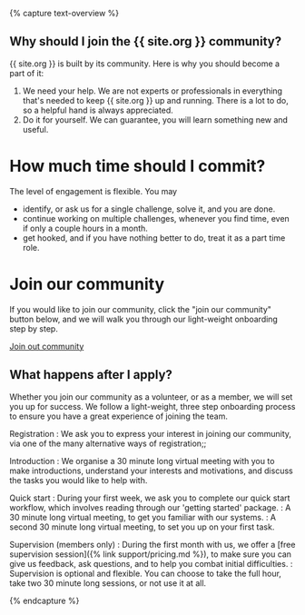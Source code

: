 {% capture text-overview %}

## Why should I join the {{ site.org }} community?

{{ site.org }} is built by its community.
Here is why you should become a part of it:

1. We need your help. We are not experts or professionals in everything that's needed to keep {{ site.org }} up and running. There is a lot to do, so a helpful hand is always appreciated.
2. Do it for yourself. We can guarantee, you will learn something new and useful.

# How much time should I commit?

The level of engagement is flexible. You may

+ identify, or ask us for a single challenge, solve it, and you are done.
+ continue working on multiple challenges, whenever you find time, even if only a couple hours in a month.
+ get hooked, and if you have nothing better to do, treat it as a part time role.

# Join our community

If you would like to join our community, click the "join our community" button below, and we will walk you through our light-weight onboarding step by step.

<a id="apply-to-volunteer-top" class="{{ page.buttonStyle }}" aria-disabled="false" href="{{ '/volunteering/become-a-volunteer.html' | prepend: site.baseurl }}">Join out community</a>

## What happens after I apply?

Whether you join our community as a volunteer, or as a member, we will set you up for success.
We follow a light-weight, three step onboarding process to ensure you have a great experience of joining the team.

Registration
: We ask you to express your interest in joining our community, via one of the many alternative ways of registration;;

Introduction
: We organise a 30 minute long virtual meeting with you to make introductions, understand your interests and motivations, and discuss the tasks you would like to help with.

Quick start
: During your first week, we ask you to complete our quick start workflow, which involves reading through our 'getting started' package.
: A 30 minute long virtual meeting, to get you familiar with our systems.
: A second 30 minute long virtual meeting, to set you up on your first task.

Supervision (members only)
: During the first month with us, we offer a [free supervision session]({% link support/pricing.md %}), to make sure you can give us feedback, ask questions, and to help you combat initial difficulties.
: Supervision is optional and flexible. You can choose to take the full hour, take two 30 minute long sessions, or not use it at all.

{% endcapture %}
